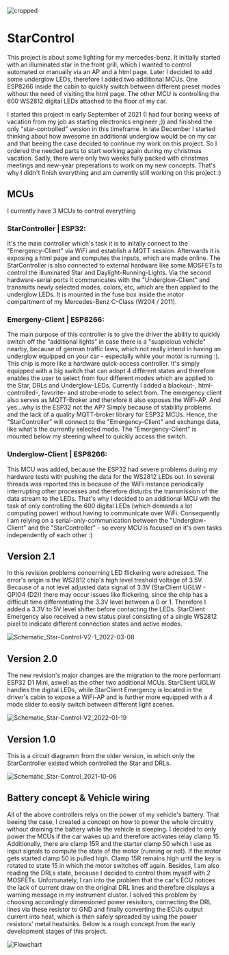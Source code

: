 ![cropped](https://user-images.githubusercontent.com/33253725/169713797-626957af-e48f-4467-bf7c-03c84f41aa86.png)
# StarControl
This project is about some lighting for my mercedes-benz. 
It initially started with an illuminated star in the front grill, which I wanted to control automated or manually via an AP and a html page. 
Later I decided to add some underglow LEDs, therefore I added two additional MCUs. One ESP8266 inside the cabin to quickly switch between different preset modes without the need of visiting the html page. The other MCU is controlling the 600 WS2812 digital LEDs attached to the floor of my car.

I started this project in early September of 2021 (I had four boring weeks of vacation from my job as starting electronics engineer ;)) and finished the only "star-controlled" version in this timeframe. In late December I started thinking about how awesome an additional underglow would be on my car and that beeing the case decided to continue my work on this project. So I ordered the needed parts to start working again during my christmas vacation. Sadly, there were only two weeks fully packed with christmas meetings and new-year preperations to work on my new concepts. That's why I didn't finish everything and am currently still working on this project :)

## MCUs
I currently have 3 MCUs to control everything
### StarController | ESP32:
It's the main controller which's task it is to initally connect to the "Emergency-Client" via WiFi and establish a MQTT session. Afterwards it is exposing a html page and computes the inputs, which are made online. The StarController is also connected to external hardware like some MOSFETs to control the illuminated Star and Daylight-Running-Lights. Via the second hardware-serial ports it communicates with the "Underglow-Client" and transmitts newly selected modes, colors, etc, which are then applied to the underglow LEDs. It is mounted in the fuse box inside the motor compartment of my Mercedes-Benz C-Class (W204 / 2011).
### Emergeny-Client | ESP8266:
The main purpose of this controller is to give the driver the ability to quickly switch off the "additional lights" in case there is a "suspicious vehicle" nearby, because of german traffic laws, which not really intend in having an underglow equipped on your car - especially while your motor is running :). This chip is more like a hardware quick-access controller. It's simply equipped with a big switch that can adopt 4 different states and therefore enables the user to select from four different modes which are applied to the Star, DRLs and Underglow-LEDs. Currently I added a blackout-, html-controlled-, favorite- and strobe-mode to select from. The emergency client also serves as MQTT-Broker and therefore it also exposes the WiFi-AP. And yes...why is the ESP32 not the AP? Simply because of stability problems and the lack of a quality MQTT-broker library for ESP32 MCUs. Hence, the "StarController" will connect to the "Emergency-Client" and exchange data, like what's the currently selected mode. The "Emergency-Client" is mounted below my steering wheel to quickly access the switch.
### Underglow-Client | ESP8266:
This MCU was added, because the ESP32 had severe problems during my hardware tests with pushing the data for the WS2812 LEDs out. In several threads was reported this is because of the WiFi instance periodically interrupting other processes and therefore disturbs the transmission of the data stream to the LEDs. That's why I decided to an additional MCU wth the task of only controlling the 600 digital LEDs (which demands a lot computing power) without having to communicate over WiFi. Consequently I am relying on a serial-only-communication between the "Underglow-Client" and the "StarController" - so every MCU is focused on it's own tasks independently of each other :)

## Version 2.1
In this revision problems concerning LED flickering were adressed. The error's origin is the WS2812 chip's high level treshold voltage of 3.5V. Because of a not level adjusted data signal of 3.3V (StarClient UGLW - GPIO4 (D2)) there may occur issues like flickering, since the chip has a difficult time differentiating the 3.3V level between a 0 or 1. Therefore I added a 3.3V to 5V level shifter before contacting the LEDs.
StarClient Emergency also received a new status pixel consisting of a single WS2812 pixel to indicate different connection states and active modes.

![Schematic_Star-Control-V2-1_2022-03-08](https://user-images.githubusercontent.com/33253725/157222556-1298c5ad-3888-4ee7-94ff-8447ce703deb.png)

## Version 2.0
The new revision's major changes are the migration to the more performant ESP32 D1 Mini, aswell as the other two additional MCUs. StarClient UGLW handles the digital LEDs, while StarClient Emergency is located in the driver's cabin to expose a WiFi-AP and is further more equipped with a 4 mode slider to easily switch between different light scenes.

![Schematic_Star-Control-V2_2022-01-19](https://user-images.githubusercontent.com/33253725/150177973-799380a1-2141-4049-8bb5-3796c29a30c9.png)

## Version 1.0
This is a circuit diagramm from the older version, in which only the StarController existed which controlled the Star and DRLs.

![Schematic_Star-Control_2021-10-06](https://user-images.githubusercontent.com/33253725/149627361-69b01865-dca2-4f18-b78a-5a95abb0b29b.png)

## Battery concept & Vehicle wiring  
All of the above controllers relys on the power of my vehicle's battery. That beeing the case, I created a concept on how to power the whole circuitry without draining the battery while the vehicle is sleeping.
I decided to only power the MCUs if the car wakes up and therefore activates relay clamp 15. Additionally, there are clamp 15R and the starter clamp 50 which I use as input signals to compute the state of the motor (running or not). If the motor gets started clamp 50 is pulled high. Clamp 15R remains high until the key is rotated to state 15 in which the motor switches off again. Besides, I am also reading the DRLs state, because I decided to control them myself with 2 MOSFETs. Unfortunately, I ran into the problem that the car's ECU notices the lack of current draw on the original DRL lines and therefore displays a warning message in my instrument cluster. I solved this problem by choosing accordingly dimensioned power resisitors, connecting the DRL lines via these resistor to GND and finally converting the ECUs output current into heat, which is then safely spreaded by using the power resistors' metal heatsinks. Below is a rough concept from the early development stages of this project.

![Flowchart](https://user-images.githubusercontent.com/33253725/149628122-031fb700-c198-4e6d-90bc-a2dc74feb59b.png)
